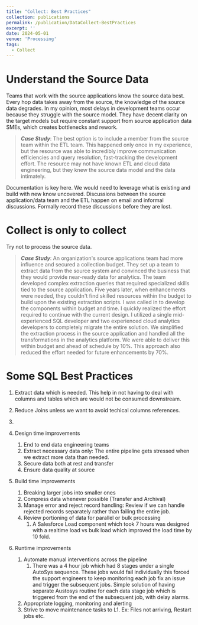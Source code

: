 ```yaml
---
title: "Collect: Best Practices"
collection: publications
permalink: /publication/DataCollect-BestPractices
excerpt: ''
date: 2024-05-01
venue: 'Processing'
tags:
  - Collect
---
```


# Understand the Source Data
Teams that work with the source applications know the source data best. Every hop data takes away from the source, the knowledge of the source data degrades. In my opinion, most delays in development teams occur because they struggle with the source model. They have decent clarity on the target models but require constant support from source application data SMEs, which creates bottlenecks and rework.
> ***Case Study***: The best option is to include a member from the source team within the ETL team. This happened only once in my experience, but the resource was able to incredibly improve communication efficiencies and query resolution, fast-tracking the development effort. The resource may not have known ETL and cloud data engineering, but they knew the source data model and the data intimately.

Documentation is key here. We would need to leverage what is existing and build with new know uncovered. Discussions between the source application/data team and the ETL happen on email and informal discussions. Formally record these discussions before they are lost.

# Collect is only to collect
Try not to process the source data. 

> ***Case Study***: An organization's source applications team had more influence and secured a collection budget. They set up a team to extract data from the source system and convinced the business that they would provide near-ready data for analytics. The team developed complex extraction queries that required specialized skills tied to the source application. Five years later, when enhancements were needed, they couldn't find skilled resources within the budget to build upon the existing extraction scripts. I was called in to develop the components within budget and time. I quickly realized the effort required to continue with the current design. I utilized a single mid-experienced SQL developer and two experienced cloud analytics developers to completely migrate the entire solution. We simplified the extraction process in the source application and handled all the transformations in the analytics platform. We were able to deliver this within budget and ahead of schedule by 10%. This approach also reduced the effort needed for future enhancements by 70%.

# Some SQL Best Practices
1. Extract data which is needed. This help in not having to deal with columns and tables which are would not be consumed downstream.
2. Reduce Joins unless we want to avoid techical columns references.
3. 


1. Design time improvements
    1. End to end data engineering teams
    2. Extract necessary data only: The entire pipeline gets stressed when we extract more data than needed. 
    3. Secure data both at rest and transfer
    4. Ensure data quality at source
2. Build time improvements
    1. Breaking larger jobs into smaller ones
    2. Compress data whenever possible (Transfer and Archival)
    3. Manage error and reject record handling: Review if we can handle rejected records separately rather than failing the entire job.
    4. Review portioning of data for parallel or bulk processing
        1. A Salesforce Load component which took 7 hours was designed with a realtime load vs bulk load which improved the load time by 10 fold.
3. Runtime improvements
    1. Automate manual interventions across the pipeline
        1. There was a 4 hour job which had 8 stages under a single AutoSys sequence. These jobs would fail individually this forced the support engineers to keep monitoring each job fix an issue and trigger the subsequent jobs. Simple solution of having separate Austosys routine for each data stage job which is triggered from the end of the subsequent job, with delay alarms. 
    2. Appropriate logging, monitoring and alerting
    3. Strive to move maintenance tasks to L1. Ex: Files not arriving, Restart jobs etc.

